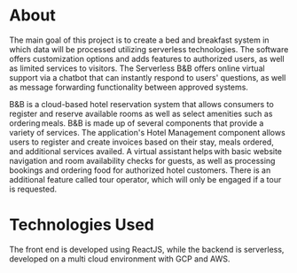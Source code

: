 # About

The main goal of this project is to create a bed and breakfast system in which data will be processed utilizing serverless technologies. The software offers customization options and adds features to authorized users, as well as limited services to visitors. The Serverless B&B offers online virtual support via a chatbot that can instantly respond to users' questions, as well as message forwarding functionality between approved systems. 

B&B is a cloud-based hotel reservation system that allows consumers to register and reserve available rooms as well as select amenities such as ordering meals. B&B is made up of several components that provide a variety of services. The application's Hotel Management component allows users to register and create invoices based on their stay, meals ordered, and additional services availed. A virtual assistant helps with basic website navigation and room availability checks for guests, as well as processing bookings and ordering food for authorized hotel customers. There is an additional feature called tour operator, which will only be engaged if a tour is requested.  

# Technologies Used

The front end is developed using ReactJS, while the backend is serverless, developed on a multi cloud environment with GCP and AWS.
